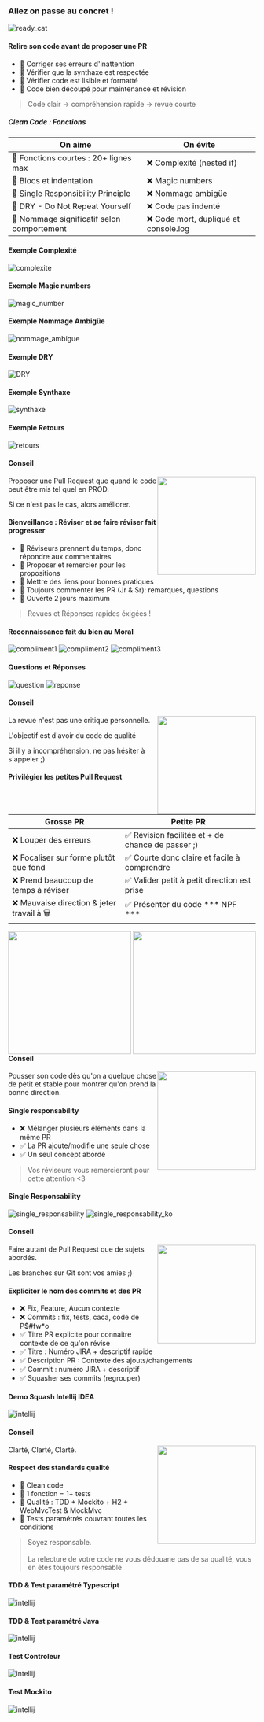 ### Allez on passe au concret !
![ready_cat](https://media.giphy.com/media/CjmvTCZf2U3p09Cn0h/giphy.gif)


#### Relire son code avant de proposer une PR
* 🎯 Corriger ses erreurs d'inattention <!-- .element: class="fragment" -->
* 🎯 Vérifier que la synthaxe est respectée <!-- .element: class="fragment" -->
* 🎯 Vérifier code est lisible et formatté <!-- .element: class="fragment" -->
* 🎯 Code bien découpé pour maintenance et révision <!-- .element: class="fragment" -->
> Code clair -> compréhension rapide -> revue courte
<!-- .element: class="fragment" style="font-size:70%;" -->


##### Clean Code : Fonctions
| On aime        | On évite   |
| -------------- | ----------- |
| 🎯 Fonctions courtes : 20+ lignes max      | ❌ Complexité (nested if)             |
| 🎯 Blocs et indentation                    | ❌ Magic numbers                      |
| 🎯 Single Responsibility Principle         | ❌ Nommage ambigüe                    |
| 🎯 DRY - Do Not Repeat Yourself            | ❌ Code pas indenté                   |
| 🎯 Nommage significatif selon comportement | ❌ Code mort, dupliqué et console.log |
<!-- .element: style="font-size:70%;" -->


#### Exemple Complexité
![complexite](https://miro.medium.com/max/1400/1*scf22B_mqWuQhUonDI6TXA.png) <!-- .element height="60%" width="60%" -->


#### Exemple Magic numbers
![magic_number](https://miro.medium.com/max/1400/1*gi8iv6LYvdgRQ0veYtsxJQ.png)


#### Exemple Nommage Ambigüe
![nommage_ambigue](https://miro.medium.com/max/1400/1*69VzxUJxl3xy4jJc70HPlw.png)


#### Exemple DRY
![DRY](https://miro.medium.com/max/1400/1*z2PjUl_CgXyIh2KScg0Lzg.png) <!-- .element height="70%" width="70%" -->


#### Exemple Synthaxe
![synthaxe](https://miro.medium.com/max/1400/1*qvsZvhCby-oGpDn5QqWsyg.png) <!-- .element height="70%" width="70%" -->


#### Exemple Retours
![retours](https://miro.medium.com/max/1400/1*8lwNVd1GbTIbnMUrg8DZ5g.png) <!-- .element height="70%" width="70%" -->


#### Conseil 
<img style="float: right;"  width="200" height="200" src="revue-code/assets/mr_net.png">

Proposer une Pull Request que quand le code peut être mis tel quel en PROD.<!-- .element: style="font-size:80%; color:orange" -->

Si ce n'est pas le cas, alors améliorer. <!-- .element: style="font-size:80%; color:orange" -->


#### Bienveillance : Réviser et se faire réviser fait progresser
* 🎯 Réviseurs prennent du temps, donc répondre aux commentaires <!-- .element: style="font-size:70%;" class="fragment" -->
* 🎯 Proposer et remercier pour les propositions <!-- .element: style="font-size:70%;" class="fragment" -->
* 🎯 Mettre des liens pour bonnes pratiques <!-- .element: style="font-size:70%;" class="fragment" -->
* 🎯 Toujours commenter les PR (Jr & Sr): remarques, questions <!-- .element: style="font-size:70%;" class="fragment" -->
* 🎯 Ouverte 2 jours maximum <!-- .element: style="font-size:70%;" class="fragment" -->
> Revues et Réponses rapides éxigées !
<!-- .element: style="font-size:90%;" class="fragment" -->


#### Reconnaissance fait du bien au Moral
![compliment1](revue-code/assets/compliment3.PNG) <!-- .element height="70%" width="70%" -->
![compliment2](revue-code/assets/compliment.PNG) <!-- .element height="70%" width="70%" -->
![compliment3](revue-code/assets/compliment2.PNG) <!-- .element height="70%" width="70%" -->


#### Questions et Réponses
![question](revue-code/assets/questions.PNG) <!-- .element height="70%" width="70%" -->
![reponse](revue-code/assets/repondre.PNG) <!-- .element height="70%" width="70%" -->


#### Conseil 
<img style="float: right;"  width="200" height="200" src="revue-code/assets/master_shifu.png">

La revue n'est pas une critique personnelle.<!-- .element: style="font-size:80%; color:orange" -->

L'objectif est d'avoir du code de qualité<!-- .element: style="font-size:80%; color:orange" -->

Si il y a incompréhension, ne pas hésiter à s'appeler ;)<!-- .element: style="font-size:80%; color:orange" -->


#### Privilégier les petites Pull Request 

| Grosse PR      | Petite PR   |
| -------------- | ----------- |
| ❌ Louper des erreurs                      | ✅ Révision facilitée et + de chance de passer ;)      |
| ❌ Focaliser sur forme plutôt que fond     | ✅ Courte donc claire et facile à comprendre              |
| ❌ Prend beaucoup de temps à réviser       | ✅ Valider petit à petit direction est prise              |
| ❌ Mauvaise direction & jeter travail à 🗑️ | ✅ Présenter du code *** NPF ***                          |
<!-- .element: style="font-size:60%;" -->
<img style="float: left;"  width="250" src="https://media.giphy.com/media/1JWbouY2SOSeQ/giphy.gif"> <!-- .element: class="fragment" -->
<img style="float: right;" width="250" src="https://media.giphy.com/media/RLW9YEaSBfBMt79fm4/giphy.gif"> <!-- .element: class="fragment" -->


#### Conseil 
<img style="float: right;"  width="200" height="200" src="revue-code/assets/ant_man.png">

Pousser son code dès qu'on a quelque chose de petit et stable pour montrer qu'on prend la bonne direction.<!-- .element: style="color:orange" -->


#### Single responsability 
* ❌ Mélanger plusieurs éléments dans la même PR <!-- .element: class="fragment" -->
* ✅ La PR ajoute/modifie une seule chose <!-- .element: class="fragment" -->
* ✅ Un seul concept abordé <!-- .element: class="fragment" -->
> Vos réviseurs vous remercieront pour cette attention <3
<!-- .element: class="fragment" -->


#### Single Responsability
![single_responsability](revue-code/assets/single_responsability.PNG) <!-- .element height="70%" width="70%" -->
![single_responsability_ko](revue-code/assets/single_responsability_ko.PNG) <!-- .element height="70%" width="70%" -->


#### Conseil 
<img style="float: right;"  width="200" height="200" src="revue-code/assets/spiderman.png">

Faire autant de Pull Request que de sujets abordés.<!-- .element: style="color:orange" -->

Les branches sur Git sont vos amies ;)<!-- .element: style="color:orange" -->


#### Expliciter le nom des commits et des PR
* ❌ Fix, Feature, Aucun contexte <!-- .element: class="fragment" style="font-size:70%;" -->
* ❌ Commits : fix, tests, caca, code de P$#fw*o <!-- .element: class="fragment" style="font-size:70%;" -->
* ✅ Titre PR explicite pour connaitre contexte de ce qu'on révise <!-- .element: class="fragment" style="font-size:70%;" -->
* ✅ Titre : Numéro JIRA + descriptif rapide <!-- .element: class="fragment" style="font-size:70%;" -->
* ✅ Description PR : Contexte des ajouts/changements <!-- .element: class="fragment" style="font-size:70%;" -->
* ✅ Commit : numéro JIRA + descriptif <!-- .element: class="fragment" style="font-size:70%;" -->
* ✅ Squasher ses commits (regrouper) <!-- .element: class="fragment" style="font-size:70%;" -->


#### Demo Squash Intellij IDEA
![intellij](/revue-code/assets/intellij.png)


#### Conseil 
<img style="float: right;"  width="200" height="200" src="revue-code/assets/spiderman.png">

Clarté, Clarté, Clarté.<!-- .element: style="color:orange" -->


#### Respect des standards qualité
* 🎯 Clean code <!-- .element: class="fragment" style="font-size:80%;" -->
* 🎯 1 fonction = 1+ tests <!-- .element: class="fragment" style="font-size:80%;" -->
* 🎯 Qualité : TDD + Mockito + H2 + WebMvcTest & MockMvc<!-- .element: class="fragment" style="font-size:80%;" -->
* 🎯 Tests paramétrés couvrant toutes les conditions <!-- .element: class="fragment" style="font-size:80%;" -->
> Soyez responsable.\
>\
> La relecture de votre code ne vous dédouane pas de sa qualité, vous en êtes toujours responsable
<!-- .element: class="fragment" style="font-size:80%;" -->


#### TDD & Test paramétré Typescript
![intellij](/revue-code/assets/typescript_test_parametre.PNG)


#### TDD & Test paramétré Java
![intellij](/revue-code/assets/java_test_parametre.PNG)


#### Test Controleur
![intellij](/revue-code/assets/webmvctest_kotlin.PNG)


#### Test Mockito
![intellij](/revue-code/assets/mockito_kotlin.PNG)